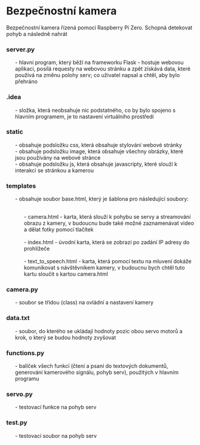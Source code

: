 <h1> Bezpečnostní kamera </h1> 

Bezpečnostní kamera řízená pomocí Raspberry Pi Zero. Schopná detekovat pohyb a následně nahrát

<h3>server.py</h2> 
 <ol>- hlavní program, který běží na frameworku Flask - hostuje webovou aplikaci, posílá requesty na webovou stránku a zpět získává data, které používá na změnu polohy serv; co uživatel napsal a chtěl, aby bylo přehráno</ol>

<h3>.idea</h3>
<ol>- složka, která neobsahuje nic podstatného, co by bylo spojeno s hlavním programem, je to nastavení virtuálního prostředí</ol>

<h3>static</h3>

<ol>
- obsahuje podsložku css, která obsahuje stylování webové stránky<br>
- obsahuje podsložku image, která obsahuje všechny obrázky, které jsou používány na webové stránce<br>
- obsahuje podsložku js, která obsahuje javascripty, které slouží k interakci se stránkou a kamerou
</ol>


<h3>templates</h3>

<ol>
- obsahuje soubor base.html, který je šablona pro následující soubory:<br><br>
 <ol>
- camera.html - karta, která slouží k pohybu se servy a streamování obrazu z kamery, v budoucnu bude také možné zaznamenávat video a dělat fotky pomocí tlačítek<br><br>
- index.html - úvodní karta, která se zobrazí po zadání IP adresy do prohlížeče<br><br>
- text_to_speech.html - karta, která pomocí textu na mluvení dokáže komunikovat s návštěvníkem kamery, v budoucnu bych chtěl tuto kartu sloučit s kartou camera.html
 </ol>
</ol>


<h3>camera.py</h3>
<ol>- soubor se třídou (class) na ovládní a nastavení kamery</ol>          
          
<h3>data.txt</h3> 
<ol>
- soubor, do kterého se ukládají hodnoty pozic obou servo motorů a krok, o který se budou hodnoty zvyšovat
</ol>

<h3>functions.py</h3> 
<ol>
- balíček všech funkcí (čtení a psaní do textových dokumentů, generování kamerového signálu, pohyb serv), použitých v hlavním programu
</ol>

<h3>servo.py</h3>
<ol>
- testovací funkce na pohyb serv
</ol>

<h3>test.py</h3> 
<ol>
- testovací soubor na pohyb serv
</ol>
